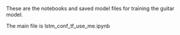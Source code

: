 These are the notebooks and saved model files for training the guitar model.

The main file is lstm_conf_tf_use_me.ipynb